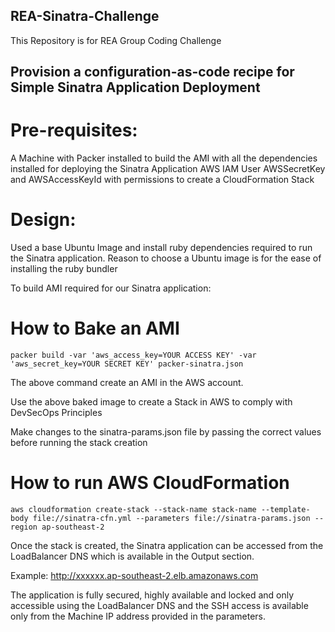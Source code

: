 ## REA-Sinatra-Challenge
This Repository is for REA Group Coding Challenge

## Provision a configuration-as-code recipe for Simple Sinatra Application Deployment

# Pre-requisites:
A Machine with Packer installed to build the AMI with all the dependencies installed for deploying the Sinatra Application
AWS IAM User AWSSecretKey and AWSAccessKeyId with permissions to create a CloudFormation Stack

# Design:
Used a base Ubuntu Image and install ruby dependencies required to run the Sinatra application. Reason to choose a Ubuntu image is for the ease of installing the ruby bundler

To build AMI required for our Sinatra application:

# How to Bake an AMI
```
packer build -var 'aws_access_key=YOUR ACCESS KEY' -var 'aws_secret_key=YOUR SECRET KEY' packer-sinatra.json
```

The above command create an AMI in the AWS account.

Use the above baked image to create a Stack in AWS to comply with DevSecOps Principles

Make changes to the sinatra-params.json file by passing the correct values before running the stack creation

# How to run AWS CloudFormation
```
aws cloudformation create-stack --stack-name stack-name --template-body file://sinatra-cfn.yml --parameters file://sinatra-params.json --region ap-southeast-2
```

Once the stack is created, the Sinatra application can be accessed from the LoadBalancer DNS which is available in the Output section.

Example:
http://xxxxxx.ap-southeast-2.elb.amazonaws.com

The application is fully secured, highly available and locked  and only accessible using the LoadBalancer DNS and the SSH access is available only from the Machine IP address provided in the parameters.

